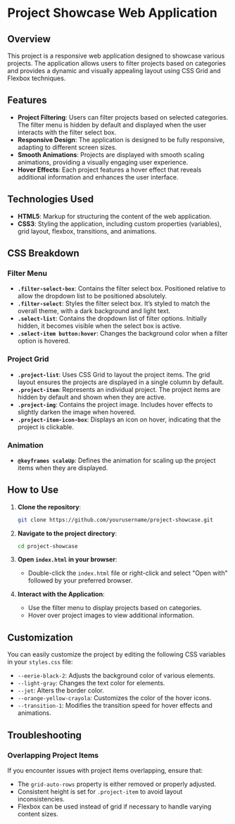 # Project Showcase Web Application

## Overview

This project is a responsive web application designed to showcase various projects. The application allows users to filter projects based on categories and provides a dynamic and visually appealing layout using CSS Grid and Flexbox techniques.

## Features

- **Project Filtering**: Users can filter projects based on selected categories. The filter menu is hidden by default and displayed when the user interacts with the filter select box.
- **Responsive Design**: The application is designed to be fully responsive, adapting to different screen sizes.
- **Smooth Animations**: Projects are displayed with smooth scaling animations, providing a visually engaging user experience.
- **Hover Effects**: Each project features a hover effect that reveals additional information and enhances the user interface.

## Technologies Used

- **HTML5**: Markup for structuring the content of the web application.
- **CSS3**: Styling the application, including custom properties (variables), grid layout, flexbox, transitions, and animations.

## CSS Breakdown

### Filter Menu

- **`.filter-select-box`**: Contains the filter select box. Positioned relative to allow the dropdown list to be positioned absolutely.
- **`.filter-select`**: Styles the filter select box. It’s styled to match the overall theme, with a dark background and light text.
- **`.select-list`**: Contains the dropdown list of filter options. Initially hidden, it becomes visible when the select box is active.
- **`.select-item button:hover`**: Changes the background color when a filter option is hovered.

### Project Grid

- **`.project-list`**: Uses CSS Grid to layout the project items. The grid layout ensures the projects are displayed in a single column by default.
- **`.project-item`**: Represents an individual project. The project items are hidden by default and shown when they are active.
- **`.project-img`**: Contains the project image. Includes hover effects to slightly darken the image when hovered.
- **`.project-item-icon-box`**: Displays an icon on hover, indicating that the project is clickable.

### Animation

- **`@keyframes scaleUp`**: Defines the animation for scaling up the project items when they are displayed.

## How to Use

1. **Clone the repository**:
   ```bash
   git clone https://github.com/yourusername/project-showcase.git
   ```
2. **Navigate to the project directory**:
   ```bash
   cd project-showcase
   ```
3. **Open `index.html` in your browser**:
   - Double-click the `index.html` file or right-click and select "Open with" followed by your preferred browser.

4. **Interact with the Application**:
   - Use the filter menu to display projects based on categories.
   - Hover over project images to view additional information.

## Customization

You can easily customize the project by editing the following CSS variables in your `styles.css` file:

- `--eerie-black-2`: Adjusts the background color of various elements.
- `--light-gray`: Changes the text color for elements.
- `--jet`: Alters the border color.
- `--orange-yellow-crayola`: Customizes the color of the hover icons.
- `--transition-1`: Modifies the transition speed for hover effects and animations.

## Troubleshooting

### Overlapping Project Items

If you encounter issues with project items overlapping, ensure that:
- The `grid-auto-rows` property is either removed or properly adjusted.
- Consistent height is set for `.project-item` to avoid layout inconsistencies.
- Flexbox can be used instead of grid if necessary to handle varying content sizes.

